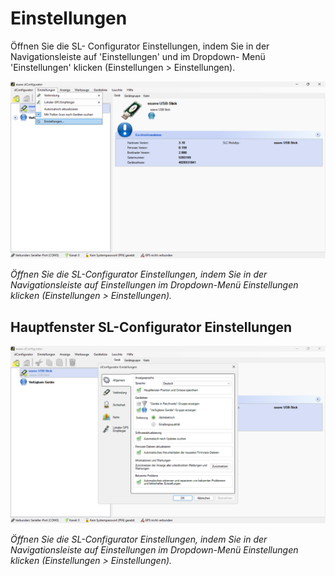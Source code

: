 # Einstellungen

Öffnen Sie die SL- Configurator Einstellungen, indem Sie in der Navigationsleiste auf 'Einstellungen' und im Dropdown- Menü 'Einstellungen' klicken (Einstellungen > Einstellungen).

![Einstellungen öffnen](einstellungen-1.png)

*Öffnen Sie die SL-Configurator Einstellungen, indem Sie in der Navigationsleiste auf Einstellungen im Dropdown-Menü Einstellungen klicken (Einstellungen > Einstellungen).*

## Hauptfenster SL-Configurator Einstellungen

![Einstellungen öffnen](einstellungen-2.png)

*Öffnen Sie die SL-Configurator Einstellungen, indem Sie in der Navigationsleiste auf Einstellungen im Dropdown-Menü Einstellungen klicken (Einstellungen > Einstellungen).* 